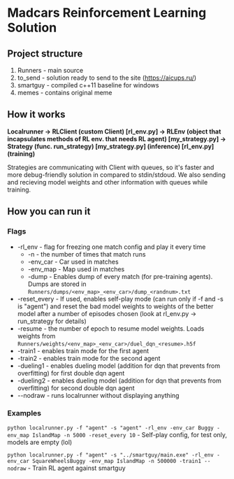 # Madcars Reinforcement Learning Solution
## Project structure
1) Runners - main source
2) to_send - solution ready to send to the site (https://aicups.ru/)
3) smartguy - compiled c++11 baseline for windows
4) memes - contains original meme

## How it works
**Localrunner -> RLClient (custom Client) [rl_env.py] -> RLEnv (object that incapsulates methods of RL env. that needs RL agent) [my_strategy.py] -> Strategy (func. run_strategy) [my_strategy.py] (inference) [rl_env.py] (training)**

Strategies are communicating with Client with queues, so it's faster and more debug-friendly solution in compared to stdin/stdoud. We also sending and recieving model weights and other information with queues while training.

## How you can run it
### Flags
- -rl_env - flag for freezing one match config and play it every time
  - -n - the number of times that match runs
  - -env_car - Car used in matches
  - -env_map - Map used in matches
  - -dump - Enables dump of every match (for pre-training agents). Dumps are stored in ```Runners/dumps/<env_map>_<env_car>/dump_<randnum>.txt```
- -reset_every - If used, enables self-play mode (can run only if -f and -s is "agent") and reset the bad model weights to weights of the better model after a number of episodes chosen (look at rl_env.py -> run_strategy for details)
- -resume - the number of epoch to resume model weights. Loads weights from ```Runners/weights/<env_map>_<env_car>/duel_dqn_<resume>.h5f```
- -train1 - enables train mode for the first agent
- -train2 - enables train mode for the second agent
- -dueling1 - enables dueling model (addition for dqn that prevents from overfitting) for first double dqn agent
- -dueling2 - enables dueling model (addition for dqn that prevents from overfitting) for second double dqn agent
- --nodraw - runs localrunner without displaying anything

### Examples
```python localrunner.py -f "agent" -s "agent" -rl_env -env_car Buggy -env_map IslandMap -n 5000 -reset_every 10``` - Self-play config, for test only, models are empty (lol)

```python localrunner.py -f "agent" -s "../smartguy/main.exe" -rl_env -env_car SquareWheelsBuggy -env_map IslandMap -n 500000 -train1 --nodraw``` - Train RL agent against smartguy

